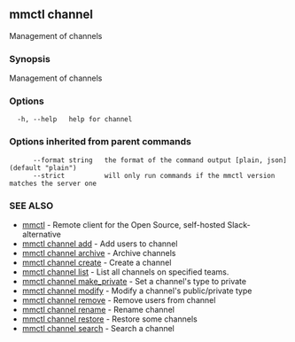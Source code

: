 ## mmctl channel

Management of channels

### Synopsis

Management of channels

### Options

```
  -h, --help   help for channel
```

### Options inherited from parent commands

```
      --format string   the format of the command output [plain, json] (default "plain")
      --strict          will only run commands if the mmctl version matches the server one
```

### SEE ALSO

* [mmctl](mmctl.md)	 - Remote client for the Open Source, self-hosted Slack-alternative
* [mmctl channel add](mmctl_channel_add.md)	 - Add users to channel
* [mmctl channel archive](mmctl_channel_archive.md)	 - Archive channels
* [mmctl channel create](mmctl_channel_create.md)	 - Create a channel
* [mmctl channel list](mmctl_channel_list.md)	 - List all channels on specified teams.
* [mmctl channel make_private](mmctl_channel_make_private.md)	 - Set a channel's type to private
* [mmctl channel modify](mmctl_channel_modify.md)	 - Modify a channel's public/private type
* [mmctl channel remove](mmctl_channel_remove.md)	 - Remove users from channel
* [mmctl channel rename](mmctl_channel_rename.md)	 - Rename channel
* [mmctl channel restore](mmctl_channel_restore.md)	 - Restore some channels
* [mmctl channel search](mmctl_channel_search.md)	 - Search a channel

